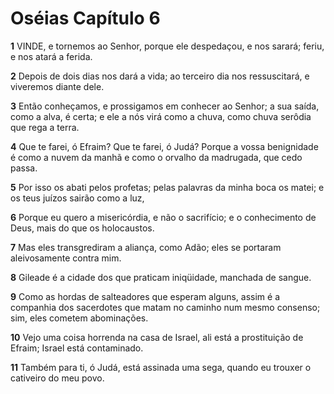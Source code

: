 # Oséias Capítulo 6

**1** 	VINDE, e tornemos ao Senhor, porque ele despedaçou, e nos sarará; feriu, e nos atará a ferida.

**2** 	Depois de dois dias nos dará a vida; ao terceiro dia nos ressuscitará, e viveremos diante dele.

**3** 	Então conheçamos, e prossigamos em conhecer ao Senhor; a sua saída, como a alva, é certa; e ele a nós virá como a chuva, como chuva serôdia que rega a terra.

**4** 	Que te farei, ó Efraim? Que te farei, ó Judá? Porque a vossa benignidade é como a nuvem da manhã e como o orvalho da madrugada, que cedo passa.

**5** 	Por isso os abati pelos profetas; pelas palavras da minha boca os matei; e os teus juízos sairão como a luz,

**6** 	Porque eu quero a misericórdia, e não o sacrifício; e o conhecimento de Deus, mais do que os holocaustos.

**7** 	Mas eles transgrediram a aliança, como Adão; eles se portaram aleivosamente contra mim.

**8** 	Gileade é a cidade dos que praticam iniqüidade, manchada de sangue.

**9** 	Como as hordas de salteadores que esperam alguns, assim é a companhia dos sacerdotes que matam no caminho num mesmo consenso; sim, eles cometem abominações.

**10** 	Vejo uma coisa horrenda na casa de Israel, ali está a prostituição de Efraim; Israel está contaminado.

**11** 	Também para ti, ó Judá, está assinada uma sega, quando eu trouxer o cativeiro do meu povo.

